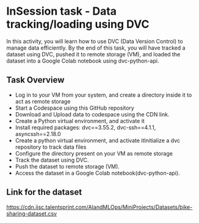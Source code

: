 # InSession task - Data tracking/loading using DVC
  In this activity, you will learn how to use DVC (Data Version Control) to manage data efficiently. By the end of this task, you will have tracked a dataset using DVC, pushed it to remote storage (VM), and loaded the dataset into a Google Colab notebook using dvc-python-api.

## Task Overview

- Log in to your VM from your system, and create a directory inside it to act as remote storage
- Start a Codespace using this GitHub repository
- Download and Upload data to codespace using the CDN link.
- Create a Python virtual environment, and activate it
- Install required packages: dvc==3.55.2, dvc-ssh==4.1.1, asyncssh==2.18.0
- Create a python virtual environment, and activate itInitialize a dvc repository to track data files
- Configure the directory present on your VM as remote storage
- Track the dataset using DVC.
- Push the dataset to remote storage (VM).
- Access the dataset in a Google Colab notebook(dvc-python-api).

## Link for the dataset
 https://cdn.iisc.talentsprint.com/AIandMLOps/MiniProjects/Datasets/bike-sharing-dataset.csv
